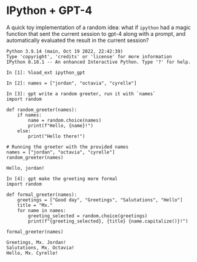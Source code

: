 # IPython + GPT-4

A quick toy implementation of a random idea: what if `ipython` had a magic function that sent the current session to
gpt-4 along with a prompt, and automatically evaluated the result in the current session?

```
Python 3.9.14 (main, Oct 19 2022, 22:42:39)
Type 'copyright', 'credits' or 'license' for more information
IPython 8.18.1 -- An enhanced Interactive Python. Type '?' for help.

In [1]: %load_ext ipython_gpt

In [2]: names = ["jordan", "octavia", "cyrelle"]

In [3]: gpt write a random greeter, run it with `names`
import random

def random_greeter(names):
    if names:
        name = random.choice(names)
        print(f"Hello, {name}!")
    else:
        print("Hello there!")

# Running the greeter with the provided names
names = ["jordan", "octavia", "cyrelle"]
random_greeter(names)

Hello, jordan!

In [4]: gpt make the greeting more formal
import random

def formal_greeter(names):
    greetings = ["Good day", "Greetings", "Salutations", "Hello"]
    title = "Mx."
    for name in names:
        greeting_selected = random.choice(greetings)
        print(f"{greeting_selected}, {title} {name.capitalize()}!")

formal_greeter(names)

Greetings, Mx. Jordan!
Salutations, Mx. Octavia!
Hello, Mx. Cyrelle!
```